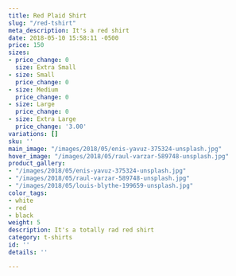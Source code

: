 ```yaml
---
title: Red Plaid Shirt
slug: "/red-tshirt"
meta_description: It's a red shirt
date: 2018-05-10 15:58:11 -0500
price: 150
sizes:
- price_change: 0
  size: Extra Small
- size: Small
  price_change: 0
- size: Medium
  price_change: 0
- size: Large
  price_change: 0
- size: Extra Large
  price_change: '3.00'
variations: []
sku: ''
main_image: "/images/2018/05/enis-yavuz-375324-unsplash.jpg"
hover_image: "/images/2018/05/raul-varzar-589748-unsplash.jpg"
product_gallery:
- "/images/2018/05/enis-yavuz-375324-unsplash.jpg"
- "/images/2018/05/raul-varzar-589748-unsplash.jpg"
- "/images/2018/05/louis-blythe-199659-unsplash.jpg"
color_tags:
- white
- red
- black
weight: 5
description: It's a totally rad red shirt
category: t-shirts
id: ''
details: ''

---
```

